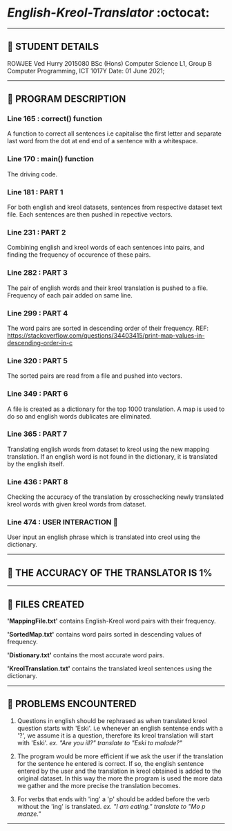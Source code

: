 # _English-Kreol-Translator_ :octocat:

---

## :raising_hand: STUDENT DETAILS

ROWJEE Ved Hurry
2015080
BSc (Hons) Computer Science L1, Group B
Computer Programming, ICT 1017Y
Date: 01 June 2021;

---

## :scroll: PROGRAM DESCRIPTION

### Line 165 : correct() function

A function to correct all sentences i.e capitalise the first letter and separate last word
from the dot at end end of a sentence with a whitespace.

### Line 170 : main() function

The driving code.

### Line 181 : PART 1

For both english and kreol datasets, sentences from respective dataset text file.
Each sentences are then pushed in repective vectors.

### Line 231 : PART 2

Combining english and kreol words of each sentences into pairs,
and finding the frequency of occurence of these pairs.

### Line 282 : PART 3

The pair of english words and their kreol translation is pushed to a file.
Frequency of each pair added on same line.

### Line 299 : PART 4

The word pairs are sorted in descending order of their frequency.
REF: https://stackoverflow.com/questions/34403415/print-map-values-in-descending-order-in-c

### Line 320 : PART 5

The sorted pairs are read from a file and pushed into vectors.

### Line 349 : PART 6

A file is created as a dictionary for the top 1000 translation. A map is used to do so and english words dublicates are eliminated.

### Line 365 : PART 7

Translating english words from dataset to kreol using the new mapping translation. If an english word is not found in the dictionary, it is translated by the english itself.

### Line 436 : PART 8

Checking the accuracy of the translation by crosschecking newly translated kreol words with given kreol words from dataset.

### Line 474 : USER INTERACTION :space_invader:

User input an english phrase which is translated into creol using the dictionary.

---

## :dart: THE ACCURACY OF THE TRANSLATOR IS 1%

---

## :open_file_folder: FILES CREATED

**'MappingFile.txt'** contains English-Kreol word pairs with their frequency.

**'SortedMap.txt'** contains word pairs sorted in descending values of frequency.

**'Distionary.txt'** contains the most accurate word pairs.

**'KreolTranslation.txt'** contains the translated kreol sentences using the dictionary.

---

## :name_badge: PROBLEMS ENCOUNTERED

1.  Questions in english should be rephrased as when translated kreol question starts with 'Eski'.
    i.e whenever an english sentense ends with a '?', we assume it is a question,
    therefore its kreol translation will start with 'Eski'.
    _ex. "Are you ill?" translate to "Eski to malade?"_

2.  The program would be more efficient if we ask the user if the translation for the sentence he entered is correct.
    If so, the english sentence entered by the user and the translation in kreol obtained is added to the original dataset.
    In this way the more the program is used the more data we gather and the more precise the translation becomes.

3.  For verbs that ends with 'ing' a 'p' should be added before the verb without the 'ing' is translated.
    _ex. "I am eating." translate to "Mo p manze."_

---
